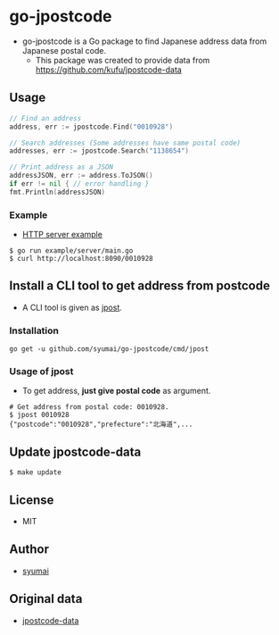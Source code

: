 # go-jpostcode

* go-jpostcode is a Go package to find Japanese address data from Japanese postal code.
  - This package was created to provide data from https://github.com/kufu/jpostcode-data

## Usage

```go
// Find an address
address, err := jpostcode.Find("0010928")

// Search addresses (Some addresses have same postal code)
addresses, err := jpostcode.Search("1138654")

// Print address as a JSON
addressJSON, err := address.ToJSON()
if err != nil { // error handling }
fmt.Println(addressJSON)
```

### Example

* [HTTP server example](https://github.com/syumai/go-jpostcode/blob/master/example/server/main.go)

```console
$ go run example/server/main.go
$ curl http://localhost:8090/0010928
```

## Install a CLI tool to get address from postcode

* A CLI tool is given as [jpost](https://github.com/syumai/go-jpostcode/blob/master/cmd/jpost).

### Installation

```
go get -u github.com/syumai/go-jpostcode/cmd/jpost
```

### Usage of jpost

* To get address, **just give postal code** as argument.

```
# Get address from postal code: 0010928.
$ jpost 0010928
{"postcode":"0010928","prefecture":"北海道",...
```

## Update jpostcode-data

```console
$ make update
```

## License

* MIT

## Author

* [syumai](https://github.com/syumai)

## Original data

* [jpostcode-data](https://github.com/kufu/jpostcode-data)
